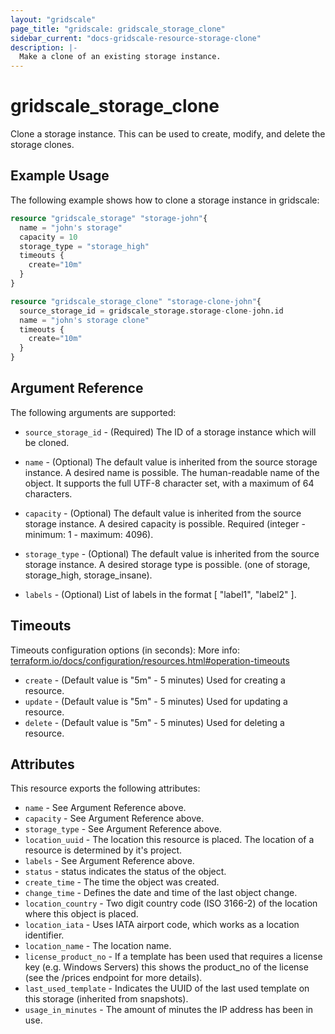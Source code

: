 ```yaml
---
layout: "gridscale"
page_title: "gridscale: gridscale_storage_clone"
sidebar_current: "docs-gridscale-resource-storage-clone"
description: |-
  Make a clone of an existing storage instance.
---
```


# gridscale_storage_clone

Clone a storage instance. This can be used to create, modify, and delete the storage clones.

## Example Usage

The following example shows how to clone a storage instance in gridscale:

```terraform
resource "gridscale_storage" "storage-john"{
  name = "john's storage"
  capacity = 10
  storage_type = "storage_high"
  timeouts {
    create="10m"
  }
}

resource "gridscale_storage_clone" "storage-clone-john"{
  source_storage_id = gridscale_storage.storage-clone-john.id
  name = "john's storage clone"
  timeouts {
    create="10m"
  }
}
```

## Argument Reference

The following arguments are supported:

* `source_storage_id` - (Required) The ID of a storage instance which will be cloned.

* `name` - (Optional) The default value is inherited from the source storage instance. A desired name is possible. The human-readable name of the object. It supports the full UTF-8 character set, with a maximum of 64 characters.

* `capacity` - (Optional) The default value is inherited from the source storage instance. A desired capacity is possible. Required (integer - minimum: 1 - maximum: 4096).

* `storage_type` - (Optional) The default value is inherited from the source storage instance. A desired storage type is possible. (one of storage, storage_high, storage_insane).

* `labels` - (Optional) List of labels in the format [ "label1", "label2" ].

## Timeouts

Timeouts configuration options (in seconds):
More info: [terraform.io/docs/configuration/resources.html#operation-timeouts](https://www.terraform.io/docs/configuration/resources.html#operation-timeouts)

* `create` - (Default value is "5m" - 5 minutes) Used for creating a resource.
* `update` - (Default value is "5m" - 5 minutes) Used for updating a resource.
* `delete` - (Default value is "5m" - 5 minutes) Used for deleting a resource.

## Attributes

This resource exports the following attributes:

* `name` - See Argument Reference above.
* `capacity` - See Argument Reference above.
* `storage_type` - See Argument Reference above.
* `location_uuid` - The location this resource is placed. The location of a resource is determined by it's project.
* `labels` - See Argument Reference above.
* `status` - status indicates the status of the object.
* `create_time` - The time the object was created.
* `change_time` - Defines the date and time of the last object change.
* `location_country` - Two digit country code (ISO 3166-2) of the location where this object is placed.
* `location_iata` - Uses IATA airport code, which works as a location identifier.
* `location_name` - The location name.
* `license_product_no` - If a template has been used that requires a license key (e.g. Windows Servers) this shows the product_no of the license (see the /prices endpoint for more details).
* `last_used_template` - Indicates the UUID of the last used template on this storage (inherited from snapshots).
* `usage_in_minutes` - The amount of minutes the IP address has been in use.
